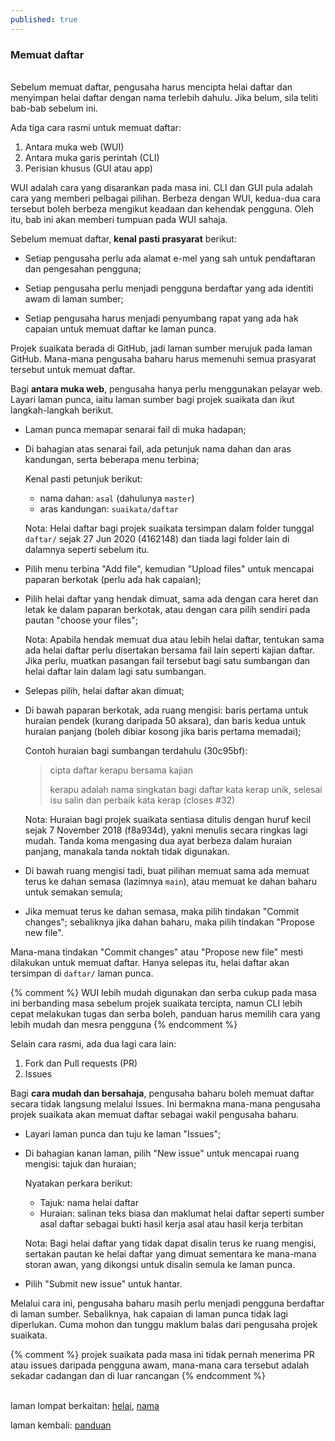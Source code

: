 ```yaml
---
published: true
---
```


### Memuat daftar

&nbsp;  
Sebelum memuat daftar, pengusaha harus mencipta helai daftar
dan menyimpan helai daftar dengan nama terlebih dahulu. Jika
belum, sila teliti bab-bab sebelum ini.

Ada tiga cara rasmi untuk memuat daftar:

1. Antara muka web (WUI)
2. Antara muka garis perintah (CLI)
3. Perisian khusus (GUI atau app)

WUI adalah cara yang disarankan pada masa ini. CLI dan GUI
pula adalah cara yang memberi pelbagai pilihan. Berbeza
dengan WUI, kedua-dua cara tersebut boleh berbeza mengikut
keadaan dan kehendak pengguna. Oleh itu, bab ini akan
memberi tumpuan pada WUI sahaja.

Sebelum memuat daftar, **kenal pasti prasyarat** berikut:

- Setiap pengusaha perlu ada alamat e-mel yang sah untuk
pendaftaran dan pengesahan pengguna;

- Setiap pengusaha perlu menjadi pengguna berdaftar yang
ada identiti awam di laman sumber;

- Setiap pengusaha harus menjadi penyumbang rapat yang
ada hak capaian untuk memuat daftar ke laman punca.

Projek suaikata berada di GitHub, jadi laman sumber merujuk
pada laman GitHub. Mana-mana pengusaha baharu harus memenuhi
semua prasyarat tersebut untuk memuat daftar.

Bagi **antara muka web**, pengusaha hanya perlu menggunakan
pelayar web. Layari laman punca, iaitu laman sumber bagi
projek suaikata dan ikut langkah-langkah berikut.

- Laman punca memapar senarai fail di muka hadapan;

- Di bahagian atas senarai fail, ada petunjuk nama dahan
dan aras kandungan, serta beberapa menu terbina;

  Kenal pasti petunjuk berikut:

  - nama dahan: `asal` (dahulunya `master`)
  - aras kandungan: `suaikata/daftar`

  Nota: Helai daftar bagi projek suaikata tersimpan dalam
  folder tunggal `daftar/` sejak 27 Jun 2020 (4162148) dan
  tiada lagi folder lain di dalamnya seperti sebelum itu.

- Pilih menu terbina "Add file", kemudian "Upload files"
untuk mencapai paparan berkotak (perlu ada hak capaian);

- Pilih helai daftar yang hendak dimuat, sama ada dengan
cara heret dan letak ke dalam paparan berkotak, atau dengan
cara pilih sendiri pada pautan "choose your files";

  Nota: Apabila hendak memuat dua atau lebih helai daftar,
  tentukan sama ada helai daftar perlu disertakan bersama
  fail lain seperti kajian daftar. Jika perlu, muatkan
  pasangan fail tersebut bagi satu sumbangan dan helai
  daftar lain dalam lagi satu sumbangan.

- Selepas pilih, helai daftar akan dimuat;

- Di bawah paparan berkotak, ada ruang mengisi: baris
pertama untuk huraian pendek (kurang daripada 50 aksara),
dan baris kedua untuk huraian panjang (boleh dibiar kosong
jika baris pertama memadai);

  Contoh huraian bagi sumbangan terdahulu (30c95bf):

  > cipta daftar kerapu bersama kajian
  > 
  > kerapu adalah nama singkatan bagi daftar kata kerap
  > unik, selesai isu salin dan perbaik kata kerap (closes
  > #32)

  Nota: Huraian bagi projek suaikata sentiasa ditulis
  dengan huruf kecil sejak 7 November 2018 (f8a934d), yakni
  menulis secara ringkas lagi mudah. Tanda koma mengasing
  dua ayat berbeza dalam huraian panjang, manakala tanda
  noktah tidak digunakan.

- Di bawah ruang mengisi tadi, buat pilihan memuat sama ada
memuat terus ke dahan semasa (lazimnya `main`), atau memuat
ke dahan baharu untuk semakan semula;

- Jika memuat terus ke dahan semasa, maka pilih tindakan
"Commit changes"; sebaliknya jika dahan baharu, maka pilih
tindakan "Propose new file".

Mana-mana tindakan "Commit changes" atau "Propose new file"
mesti dilakukan untuk memuat daftar. Hanya selepas itu,
helai daftar akan tersimpan di `daftar/` laman punca.

{% comment %}
WUI lebih mudah digunakan dan serba cukup pada masa ini
berbanding masa sebelum projek suaikata tercipta, namun CLI
lebih cepat melakukan tugas dan serba boleh, panduan harus
memilih cara yang lebih mudah dan mesra pengguna
{% endcomment %}

Selain cara rasmi, ada dua lagi cara lain:

1. Fork dan Pull requests (PR)
2. Issues

Bagi **cara mudah dan bersahaja**, pengusaha baharu boleh
memuat daftar secara tidak langsung melalui Issues. Ini
bermakna mana-mana pengusaha projek suaikata akan memuat
daftar sebagai wakil pengusaha baharu.

- Layari laman punca dan tuju ke laman "Issues";

- Di bahagian kanan laman, pilih "New issue" untuk mencapai
ruang mengisi: tajuk dan huraian;

  Nyatakan perkara berikut:

  - Tajuk: nama helai daftar
  - Huraian: salinan teks biasa dan maklumat helai daftar
  seperti sumber asal daftar sebagai bukti hasil kerja asal
  atau hasil kerja terbitan

  Nota: Bagi helai daftar yang tidak dapat disalin terus ke
  ruang mengisi, sertakan pautan ke helai daftar yang dimuat
  sementara ke mana-mana storan awan, yang dikongsi untuk
  disalin semula ke laman punca.

- Pilih "Submit new issue" untuk hantar.

Melalui cara ini, pengusaha baharu masih perlu menjadi
pengguna berdaftar di laman sumber. Sebaliknya, hak capaian
di laman punca tidak lagi diperlukan. Cuma mohon dan tunggu
maklum balas dari pengusaha projek suaikata.

{% comment %}
projek suaikata pada masa ini tidak pernah menerima PR atau
issues daripada pengguna awam, mana-mana cara tersebut
adalah sekadar cadangan dan di luar rancangan
{% endcomment %}

&nbsp;  
laman lompat berkaitan: [helai][1], [nama][2]

laman kembali: [panduan][0]

  [0]: ../index.md
  [1]: helai.md
  [2]: nama.md
